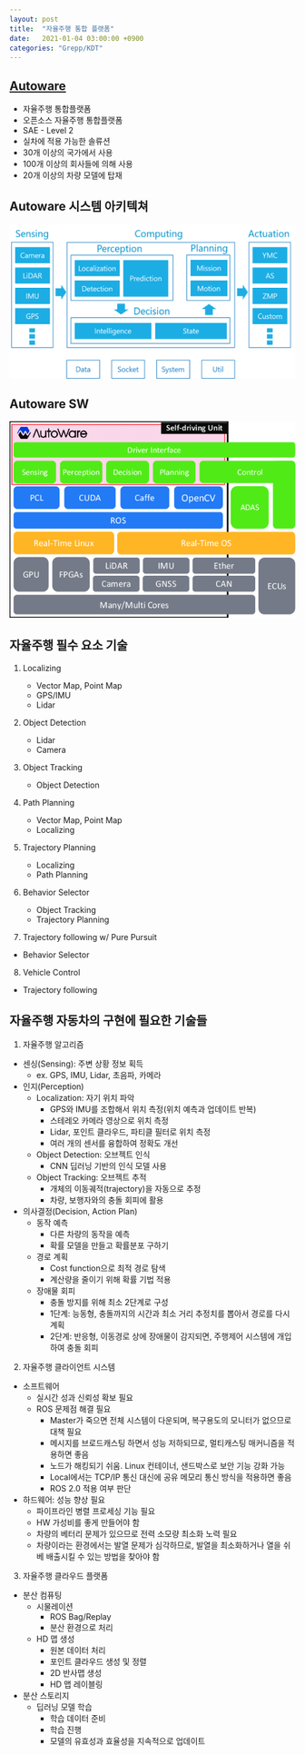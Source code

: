 ```yaml
---
layout: post
title:  "자율주행 통합 플랫폼"
date:   2021-01-04 03:00:00 +0900
categories: "Grepp/KDT"
---
```


## [Autoware](https://www.autoware.org)

- 자율주행 통합플랫폼
- 오픈소스 자율주행 통합플랫폼
- SAE - Level 2
- 실차에 적용 가능한 솔류션
- 30개 이상의 국가에서 사용
- 100개 이상의 회사들에 의해 사용
- 20개 이상의 차량 모델에 탑재



## Autoware 시스템 아키텍쳐

![Autoware System Architecture](/assets/k-digital-training/autoware_architecture.png)



## Autoware SW

![Autoware Software Stack](/assets/k-digital-training/autoware_stack.png)



## 자율주행 필수 요소 기술

1. Localizing
    - Vector Map, Point Map
    - GPS/IMU
    - Lidar

2. Object Detection
    - Lidar
    - Camera

3. Object Tracking
    - Object Detection

4. Path Planning
    - Vector Map, Point Map
    - Localizing

5. Trajectory Planning
    - Localizing
    - Path Planning

6. Behavior Selector
    - Object Tracking
    - Trajectory Planning

7. Trajectory following w/ Pure Pursuit
- Behavior Selector

8. Vehicle Control
- Trajectory following



## 자율주행 자동차의 구현에 필요한 기술들

1. 자율주행 알고리즘
- 센싱(Sensing): 주변 상황 정보 획득
    - ex. GPS, IMU, Lidar, 초음파, 카메라
- 인지(Perception)
    - Localization: 자기 위치 파악
        - GPS와 IMU를 조합해서 위치 측정(위치 예측과 업데이트 반복)
        - 스테레오 카메라 영상으로 위치 측정
        - Lidar, 포인트 클라우드, 파티클 필터로 위치 측정
        - 여러 개의 센서를 융합하여 정확도 개선
    - Object Detection: 오브젝트 인식
        - CNN 딥러닝 기반의 인식 모델 사용
    - Object Tracking: 오브젝트 추적
        - 개체의 이동궤적(trajectory)을 자동으로 추정
        - 차량, 보행자와의 충돌 회피에 활용
- 의사결정(Decision, Action Plan)
    - 동작 예측
        - 다른 차량의 동작을 예측
        - 확률 모델을 만들고 확률분포 구하기
    - 경로 계획
        - Cost function으로 최적 경로 탐색
        - 계산량을 줄이기 위해 확률 기법 적용
    - 장애물 회피
        - 충돌 방지를 위해 최소 2단계로 구성
        - 1단계: 능동형, 충돌까지의 시간과 최소 거리 추정치를 뽑아서 경로를 다시 계획
        - 2단계: 반응형, 이동경로 상에 장애물이 감지되면, 주행제어 시스템에 개입하여 충돌 회피

2. 자율주행 클라이언트 시스템
- 소프트웨어
    - 실시간 성과 신뢰성 확보 필요
    - ROS 문제점 해결 필요
        - Master가 죽으면 전체 시스템이 다운되며, 복구용도의 모니터가 없으므로 대책 필요
        - 메시지를 브로드캐스팅 하면서 성능 저하되므로, 멀티캐스팅 매커니즘을 적용하면 좋음
        - 노드가 해킹되기 쉬움. Linux 컨테이너, 샌드박스로 보안 기능 강화 가능
        - Local에서는 TCP/IP 통신 대신에 공유 메모리 통신 방식을 적용하면 좋음
        - ROS 2.0 적용 여부 판단
- 하드웨어: 성능 향상 필요
    - 파이프라인 병렬 프로세싱 기능 필요
    - HW 가성비를 좋게 만들어야 함
    - 차량의 베터리 문제가 있으므로 전력 소모량 최소화 노력 필요
    - 차량이라는 환경에서는 발열 문제가 심각하므로, 발열을 최소화하거나 열을 쉬베 배출시킬 수 있는 방법을 찾아야 함

3. 자율주행 클라우드 플랫폼
- 분산 컴퓨팅
    - 시물레이션
        - ROS Bag/Replay
        - 분산 환경으로 처리
    - HD 맵 생성
        - 원본 데이터 처리
        - 포인트 클라우드 생성 및 정렬
        - 2D 반사맵 생성
        - HD 맵 레이블링
- 분산 스토리지
    - 딥러닝 모델 학습
        - 학습 데이터 준비
        - 학습 진행
        - 모델의 유효성과 효율성을 지속적으로 업데이트
